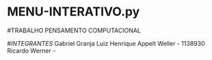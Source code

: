 # MENU-INTERATIVO.py

#TRABALHO PENSAMENTO COMPUTACIONAL

#*INTEGRANTES*
Gabriel Granja
Luiz Henrique Appelt Weller - 1138930
Ricardo Werner - 
